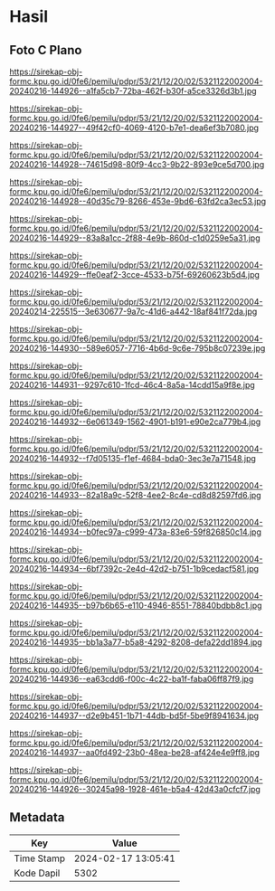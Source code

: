# Hasil

## Foto C Plano

https://sirekap-obj-formc.kpu.go.id/0fe6/pemilu/pdpr/53/21/12/20/02/5321122002004-20240216-144926--a1fa5cb7-72ba-462f-b30f-a5ce3326d3b1.jpg

https://sirekap-obj-formc.kpu.go.id/0fe6/pemilu/pdpr/53/21/12/20/02/5321122002004-20240216-144927--49f42cf0-4069-4120-b7e1-dea6ef3b7080.jpg

https://sirekap-obj-formc.kpu.go.id/0fe6/pemilu/pdpr/53/21/12/20/02/5321122002004-20240216-144928--74615d98-80f9-4cc3-9b22-893e9ce5d700.jpg

https://sirekap-obj-formc.kpu.go.id/0fe6/pemilu/pdpr/53/21/12/20/02/5321122002004-20240216-144928--40d35c79-8266-453e-9bd6-63fd2ca3ec53.jpg

https://sirekap-obj-formc.kpu.go.id/0fe6/pemilu/pdpr/53/21/12/20/02/5321122002004-20240216-144929--83a8a1cc-2f88-4e9b-860d-c1d0259e5a31.jpg

https://sirekap-obj-formc.kpu.go.id/0fe6/pemilu/pdpr/53/21/12/20/02/5321122002004-20240216-144929--ffe0eaf2-3cce-4533-b75f-69260623b5d4.jpg

https://sirekap-obj-formc.kpu.go.id/0fe6/pemilu/pdpr/53/21/12/20/02/5321122002004-20240214-225515--3e630677-9a7c-41d6-a442-18af841f72da.jpg

https://sirekap-obj-formc.kpu.go.id/0fe6/pemilu/pdpr/53/21/12/20/02/5321122002004-20240216-144930--589e6057-7716-4b6d-9c6e-795b8c07239e.jpg

https://sirekap-obj-formc.kpu.go.id/0fe6/pemilu/pdpr/53/21/12/20/02/5321122002004-20240216-144931--9297c610-1fcd-46c4-8a5a-14cdd15a9f8e.jpg

https://sirekap-obj-formc.kpu.go.id/0fe6/pemilu/pdpr/53/21/12/20/02/5321122002004-20240216-144932--6e061349-1562-4901-b191-e90e2ca779b4.jpg

https://sirekap-obj-formc.kpu.go.id/0fe6/pemilu/pdpr/53/21/12/20/02/5321122002004-20240216-144932--f7d05135-f1ef-4684-bda0-3ec3e7a71548.jpg

https://sirekap-obj-formc.kpu.go.id/0fe6/pemilu/pdpr/53/21/12/20/02/5321122002004-20240216-144933--82a18a9c-52f8-4ee2-8c4e-cd8d82597fd6.jpg

https://sirekap-obj-formc.kpu.go.id/0fe6/pemilu/pdpr/53/21/12/20/02/5321122002004-20240216-144934--b0fec97a-c999-473a-83e6-59f826850c14.jpg

https://sirekap-obj-formc.kpu.go.id/0fe6/pemilu/pdpr/53/21/12/20/02/5321122002004-20240216-144934--6bf7392c-2e4d-42d2-b751-1b9cedacf581.jpg

https://sirekap-obj-formc.kpu.go.id/0fe6/pemilu/pdpr/53/21/12/20/02/5321122002004-20240216-144935--b97b6b65-e110-4946-8551-78840bdbb8c1.jpg

https://sirekap-obj-formc.kpu.go.id/0fe6/pemilu/pdpr/53/21/12/20/02/5321122002004-20240216-144935--bb1a3a77-b5a8-4292-8208-defa22dd1894.jpg

https://sirekap-obj-formc.kpu.go.id/0fe6/pemilu/pdpr/53/21/12/20/02/5321122002004-20240216-144936--ea63cdd6-f00c-4c22-ba1f-faba06ff87f9.jpg

https://sirekap-obj-formc.kpu.go.id/0fe6/pemilu/pdpr/53/21/12/20/02/5321122002004-20240216-144937--d2e9b451-1b71-44db-bd5f-5be9f8941634.jpg

https://sirekap-obj-formc.kpu.go.id/0fe6/pemilu/pdpr/53/21/12/20/02/5321122002004-20240216-144937--aa0fd492-23b0-48ea-be28-af424e4e9ff8.jpg

https://sirekap-obj-formc.kpu.go.id/0fe6/pemilu/pdpr/53/21/12/20/02/5321122002004-20240216-144926--30245a98-1928-461e-b5a4-42d43a0cfcf7.jpg


## Metadata

| Key        | Value               |
| ---------- | ------------------- |
| Time Stamp | 2024-02-17 13:05:41 |
| Kode Dapil | 5302                |



